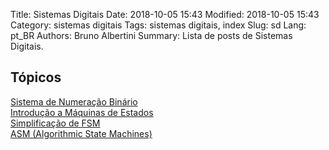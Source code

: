 Title: Sistemas Digitais
Date: 2018-10-05 15:43
Modified: 2018-10-05 15:43
Category: sistemas digitais
Tags: sistemas digitais, index
Slug: sd
Lang: pt_BR
Authors: Bruno Albertini
Summary: Lista de posts de Sistemas Digitais.


## Tópicos
[Sistema de Numeração Binário]({filename}/digitais/operacoesembinario.md)  
[Introdução a Máquinas de Estados]({filename}/digitais/fsmBasico.md)  
[Simplificação de FSM]({filename}/digitais/fsmStateReduction.md)  
[ASM (Algorithmic State Machines)]({filename}/digitais/asm.md)  
